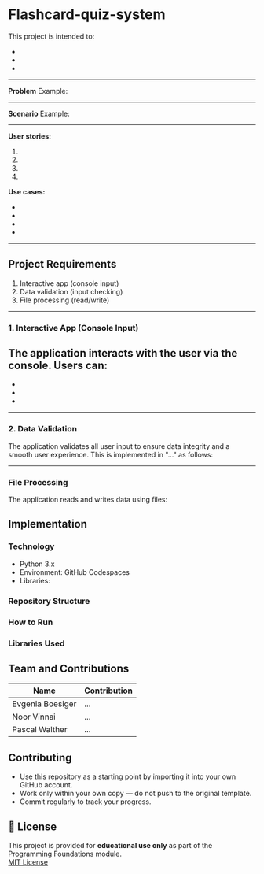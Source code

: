 # Flashcard-quiz-system
This project is intended to:

-
-
-

---
**Problem**
Example: 

---
**Scenario**
Example:

--- 

**User stories:**

1.
2.
3.
4.

**Use cases:**

-
-
-
-

---

## Project Requirements
1. Interactive app (console input)
2. Data validation (input checking)
3. File processing (read/write)

---
### 1. Interactive App (Console Input)
The application interacts with the user via the console. Users can:
-
-
-
-

---

### 2. Data Validation
The application validates all user input to ensure data integrity and a smooth user experience. This is implemented in "..." as follows:


---
### File Processing
The application reads and writes data using files:
## Implementation

### Technology
- Python 3.x
- Environment: GitHub Codespaces
- Libraries: 

 ### Repository Structure

 ### How to Run

 ### Libraries Used

 ## Team and Contributions
 | Name       | Contribution                                 |
|------------|----------------------------------------------|
| Evgenia Boesiger | ...|
| Noor Vinnai | ...              |
| Pascal Walther | ...  |

##  Contributing

- Use this repository as a starting point by importing it into your own GitHub account.  
- Work only within your own copy — do not push to the original template.  
- Commit regularly to track your progress.

## 📝 License

This project is provided for **educational use only** as part of the Programming Foundations module.  
[MIT License](LICENSE)

